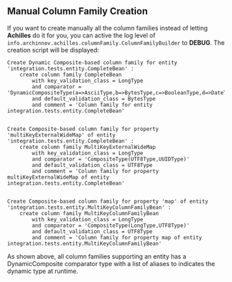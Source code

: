 ## Manual Column Family Creation

 If you want to create manually all the column families instead of letting **Achilles** do it for you, you can active the 
 log level of `info.archinnov.achilles.columnFamily.ColumnFamilyBuilder` to **DEBUG**. The creation script will be displayed:
 
	Create Dynamic Composite-based column family for entity 'integration.tests.entity.CompleteBean' : 
		create column family CompleteBean
			with key_validation_class = LongType
			and comparator = 'DynamicCompositeType(a=>AsciiType,b=>BytesType,c=>BooleanType,d=>DateType,e=>DecimalType,z=>DoubleType,f=>FloatType,i=>IntegerType,j=>Int32Type,x=>LexicalUUIDType,l=>LongType,t=>TimeUUIDType,s=>UTF8Type,u=>UUIDType)'
			and default_validation_class = BytesType
			and comment = 'Column family for entity integration.tests.entity.CompleteBean'


	Create Composite-based column family for property 'multiKeyExternalWideMap' of entity 'integration.tests.entity.CompleteBean' : 
		create column family MultiKeyExternalWideMap
			with key_validation_class = LongType
			and comparator = 'CompositeType(UTF8Type,UUIDType)'
			and default_validation_class = UTF8Type		
			and comment = 'Column family for property multiKeyExternalWideMap of entity integration.tests.entity.CompleteBean'


	Create Composite-based column family for property 'map' of entity 'integration.tests.entity.MultiKeyColumnFamilyBean' : 
		create column family MultiKeyColumnFamilyBean
			with key_validation_class = LongType
			and comparator = 'CompositeType(LongType,UTF8Type)'
			and default_validation_class = UTF8Type		
			and comment = 'Column family for property map of entity integration.tests.entity.MultiKeyColumnFamilyBean'
			

 As shown above, all column families supporting an entity has a DynamicComposite comparator type with a list of aliases to indicates
 the dynamic type at runtime.
 
 

  